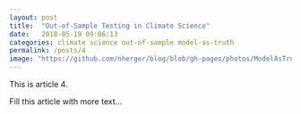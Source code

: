 ```yaml
---
layout: post
title:  "Out-of-Sample Testing in Climate Science"
date:   2018-05-19 09:06:13
categories: climate science out-of-sample model-as-truth
permalink: /posts/4
image: "https://github.com/nherger/blog/blob/gh-pages/photos/ModelAsTruth_banner.png?raw=true"
---
```


This is article 4.

<!--more-->

Fill this article with more text...
